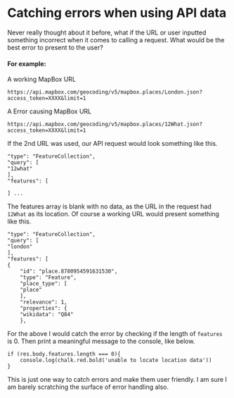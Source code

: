 # Catching errors when using API data

Never really thought about it before, what if the URL or user inputted something incorrect when it comes to calling a request. What would be the best error to present to the user?

#### For example:

A working MapBox URL

`https://api.mapbox.com/geocoding/v5/mapbox.places/London.json?access_token=XXXX&limit=1`

A Error causing MapBox URL

`https://api.mapbox.com/geocoding/v5/mapbox.places/12What.json?access_token=XXXX&limit=1`

If the 2nd URL was used, our API request would look something like this.

```
"type": "FeatureCollection",
"query": [
"12what"
],
"features": [

] ...
```

The features array is blank with no data, as the URL in the request had `12What` as its location. Of course a working URL would present something like this.

```
"type": "FeatureCollection",
"query": [
"london"
],
"features": [
{
    "id": "place.8780954591631530",
    "type": "Feature",
    "place_type": [
    "place"
    ],
    "relevance": 1,
    "properties": {
    "wikidata": "Q84"
    },
```

For the above I would catch the error by checking if the length of `features` is 0. Then print a meaningful message to the console, like below.

```
if (res.body.features.length === 0){
    console.log(chalk.red.bold('unable to locate location data'))
} 
```

This is just one way to catch errors and make them user friendly. I am sure I am barely scratching the surface of error handling also.

